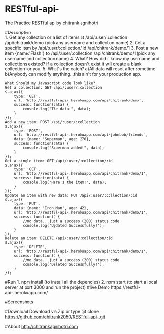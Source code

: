 # RESTful-api-
The Practice RESTful api by chitrank agnihotri

#Description<br/>
	1. Get any collection or a list of items at /api/:user/:collection /api/chitrank/demo 
		 (pick any username and collection name)
	2. Get a specific item by /api/:user/:collection/:id /api/chitrank/demo/1
	3. Post a new item {name:'Flash'} to /api/:user/:collection /api/chitrank/demo/1
	   (pick any username and collection name)
	4. What? How did it know my username and collections existed? if a collection doesn't 
		 exist it will create a blank collection for you.
	5. What's the catch?
		a)All data will reset after sometime
		b)Anybody can modify anything...this ain't for your production app.

	What Should my Javascript code look like?
	Get a collection: GET /api/:user/:collection
	$.ajax({
		type: 'GET',
		url: 'http://restful-api-.herokuapp.com/api/chitrank/demo',
		success: function(data) {
			console.log("The data:", data);
		}
	});
	Add a new item: POST /api/:user/:collection
	$.ajax({
		type: 'POST',
		url: 'http://restful-api-.herokuapp.com/api/johnbob/friends',
		data: {name: 'Superman', age: 270},
		success: function(data) {
			console.log("Superman added!", data);
		}
	});
	Get a single item: GET /api/:user/:collection/:id
	$.ajax({
		type: 'GET',
		url: 'http://restful-api-.herokuapp.com/api/chitrank/demo/1',
		success: function(data) {
			console.log("Here's the item!", data);
		}
	});
	Update an item with new data: PUT /api/:user/:collection/:id
	$.ajax({
		type: 'PUT',
		data: {name: 'Iron Man', age: 42},
		url: 'http://restful-api-.herokuapp.com/api/chitrank/demo/1',
		success: function() {
			//no data...just a success (200) status code
			console.log('Updated Successfully!');
		}
	});
	Delete an item: DELETE /api/:user/:collection/:id
	$.ajax({
		type: 'DELETE',
		url: 'http://restful-api-.herokuapp.com/api/chitrank/demo/1',
		success: function() {
			//no data...just a success (200) status code
			console.log('Deleted Successfully!');
		}
	});

#Run 
	1. npm install (to install all the depencies)
	2. npm start (to start a local server at port 3000 and run the project)
#live Demo
https://restful-api-.herokuapp.com/

#Screenshots

#Download
	Download via Zip or type git clone https://github.com/chitrank2050/RESTful-api-.git

#About
http://chitrankagnihotri.com
